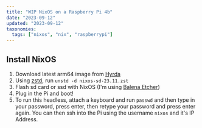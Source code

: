 ```yaml
---
title: "WIP NixOS on a Raspberry Pi 4b"
date: "2023-09-12"
updated: "2023-09-12"
taxonomies:
  tags: ["nixos", "nix", "raspberrypi"]
---
```


## Install NixOS
1. Download latest arm64 image from [Hyrda](https://hydra.nixos.org/job/nixos/trunk-combined/nixos.sd_image.aarch64-linux)
2. Using [zstd](https://github.com/facebook/zstd), run `unstd -d nixos-sd-23.11.zst`
3. Flash sd card or ssd with NixOS (I'm using [Balena Etcher](https://etcher.balena.io))
4. Plug in the Pi and boot!
5. To run this headless, attach a keyboard and run `passwd` and then type in your password, press enter, then retype your password and press enter again. You can then ssh into the Pi using the username `nixos` and it's IP Address.
